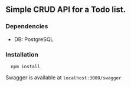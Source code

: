 ## Simple CRUD API for a Todo list.

### Dependencies
- DB: PostgreSQL

### Installation

```
  npm install
```


Swagger is available at `localhost:3000/swagger`